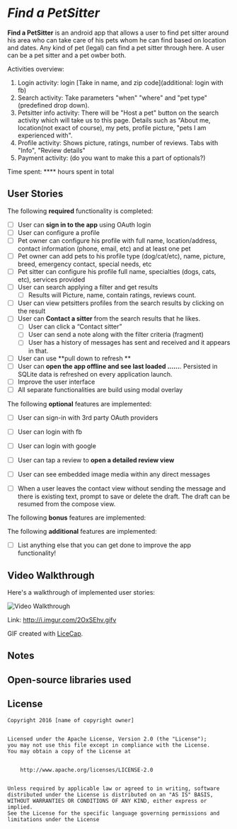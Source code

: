 # *Find a PetSitter*


**Find a PetSitter** is an android app that allows a user to find pet sitter around his area who can take care of his pets whom he can find based on location and dates. Any kind of pet (legal) can find a pet sitter through here. A user can be a pet sitter and a pet owber both.


Activities overview:
1. Login activity: login [Take in name, and zip code](additional: login with fb)
2. Search activity: Take parameters "when" "where" and "pet type"(predefined drop down).  
3. Petsitter info activity: There will be "Host a pet" button on the search activity which will take us to this page. Details such as "About me, location(not exact of course), my pets, profile picture, "pets I am experienced with".
4. Profile activity: Shows picture, ratings, number of reviews. Tabs with "Info", "Review details"
5. Payment activity: (do you want to make this a part of optionals?)


Time spent: **** hours spent in total


## User Stories


The following **required** functionality is completed:


* [ ] User can **sign in to the app** using OAuth login
* [ ] User can configure a profile
 * [ ] Pet owner can configure his profile with full name, location/address, contact information (phone, email, etc) and at least one pet
 * [ ] Pet owner can add pets to his profile type (dog/cat/etc), name, picture, breed, emergency contact, special needs, etc
 * [ ] Pet sitter can configure his profile full name, specialties (dogs, cats, etc), services provided
* [ ] User can search applying a filter and get results 
  * [ ] Results will Picture, name, contain ratings, reviews count.
* [ ] User can view petsitters profiles from the search results by clicking on the result
* [ ] User can **Contact a sitter** from the search results that he likes. 
  * [ ] User can click a “Contact sitter”
  * [ ] User can send a note along with the filter criteria (fragment)
  * [ ] User has a history of messages has sent and received and it appears in that.
* [ ] User can use **pull down to refresh **
* [ ] User can **open the app offline and see last loaded ......**. Persisted in SQLite data is refreshed on every application launch. 
* [ ] Improve the user interface
* [ ] All separate functionalities are build using modal overlay

The following **optional** features are implemented:

* [ ] User can sign-in with 3rd party OAuth providers
 * [ ] User can login with fb
 * [ ] User can login with google
* [ ] User can tap a review to **open a detailed review view**
* [ ] User can see embedded image media within any direct messages
* [ ] When a user leaves the contact view without sending the message and there is existing text, prompt to save or delete the draft.  The draft can be resumed from the compose view.




The following **bonus** features are implemented:




The following **additional** features are implemented:


* [ ] List anything else that you can get done to improve the app functionality!


## Video Walkthrough


Here's a walkthrough of implemented user stories:


<img src='http://i.imgur.com/2OxSEhv.gifv' title='Video Walkthrough' width='' alt='Video Walkthrough' />


Link: http://i.imgur.com/2OxSEhv.gifv


GIF created with [LiceCap](http://www.cockos.com/licecap/).


## Notes




## Open-source libraries used




## License


    Copyright 2016 [name of copyright owner]


    Licensed under the Apache License, Version 2.0 (the "License");
    you may not use this file except in compliance with the License.
    You may obtain a copy of the License at


        http://www.apache.org/licenses/LICENSE-2.0


    Unless required by applicable law or agreed to in writing, software
    distributed under the License is distributed on an "AS IS" BASIS,
    WITHOUT WARRANTIES OR CONDITIONS OF ANY KIND, either express or implied.
    See the License for the specific language governing permissions and
    limitations under the License
